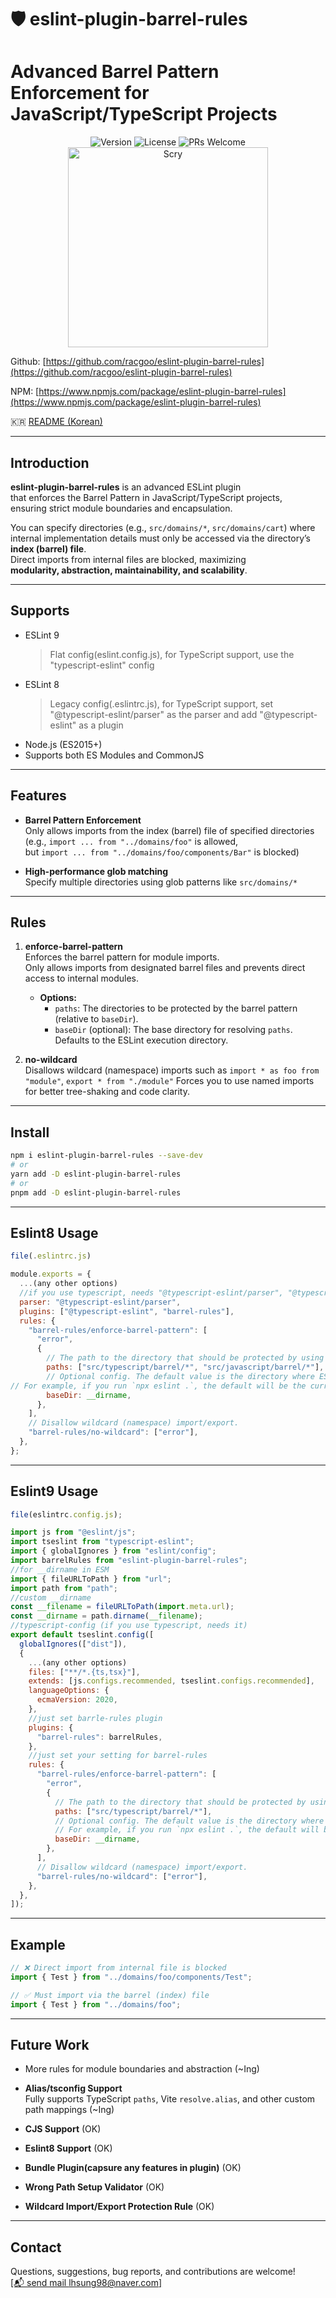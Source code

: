 # 🛡️ eslint-plugin-barrel-rules

# **Advanced Barrel Pattern Enforcement for JavaScript/TypeScript Projects**

<div align="center">
  <img src="https://img.shields.io/badge/version-1.1.1-blue.svg" alt="Version"/>
  <img src="https://img.shields.io/badge/License-MIT-yellow.svg" alt="License"/>
  <img src="https://img.shields.io/badge/PRs-welcome-brightgreen.svg" alt="PRs Welcome"/>
</div>

<div align="center">
  <img width="320" alt="Scry" src="https://github.com/user-attachments/assets/dc11d2d4-3896-4def-bf5f-e778086a3de8" />
</div>

Github: [https://github.com/racgoo/eslint-plugin-barrel-rules](https://github.com/racgoo/eslint-plugin-barrel-rules)

NPM: [https://www.npmjs.com/package/eslint-plugin-barrel-rules](https://www.npmjs.com/package/eslint-plugin-barrel-rules)

🇰🇷 [README (Korean)](./README.ko.md)

---

## Introduction

**eslint-plugin-barrel-rules** is an advanced ESLint plugin  
that enforces the Barrel Pattern in JavaScript/TypeScript projects,  
ensuring strict module boundaries and encapsulation.

You can specify directories (e.g., `src/domains/*`, `src/domains/cart`) where  
internal implementation details must only be accessed via the directory’s **index (barrel) file**.  
Direct imports from internal files are blocked, maximizing  
**modularity, abstraction, maintainability, and scalability**.

---

## Supports

- ESLint 9
  > Flat config(eslint.config.js), for TypeScript support, use the "typescript-eslint" config
- ESLint 8
  > Legacy config(.eslintrc.js), for TypeScript support, set "@typescript-eslint/parser" as the parser and add "@typescript-eslint" as a plugin
- Node.js (ES2015+)
- Supports both ES Modules and CommonJS

---

## Features

- **Barrel Pattern Enforcement**  
  Only allows imports from the index (barrel) file of specified directories  
  (e.g., `import ... from "../domains/foo"` is allowed,  
  but `import ... from "../domains/foo/components/Bar"` is blocked)

- **High-performance glob matching**  
  Specify multiple directories using glob patterns like `src/domains/*`

---

## Rules

1. **enforce-barrel-pattern**  
   Enforces the barrel pattern for module imports.  
   Only allows imports from designated barrel files and prevents direct access to internal modules.

   - **Options:**
     - `paths`: The directories to be protected by the barrel pattern (relative to `baseDir`).
     - `baseDir` (optional): The base directory for resolving `paths`. Defaults to the ESLint execution directory.

2. **no-wildcard**  
   Disallows wildcard (namespace) imports such as `import * as foo from "module"`, `export * from "./module"`
   Forces you to use named imports for better tree-shaking and code clarity.

---

## Install

```bash
npm i eslint-plugin-barrel-rules --save-dev
# or
yarn add -D eslint-plugin-barrel-rules
# or
pnpm add -D eslint-plugin-barrel-rules
```

---

## Eslint8 Usage

```js
file(.eslintrc.js)

module.exports = {
  ...(any other options)
  //if you use typescript, needs "@typescript-eslint/parser", "@typescript-eslint" install and setup plz..
  parser: "@typescript-eslint/parser",
  plugins: ["@typescript-eslint", "barrel-rules"],
  rules: {
    "barrel-rules/enforce-barrel-pattern": [
      "error",
      {
        // The path to the directory that should be protected by using a barrel file. This path is relative to baseDir.
        paths: ["src/typescript/barrel/*", "src/javascript/barrel/*"],
        // Optional config. The default value is the directory where ESLint is executed.
// For example, if you run `npx eslint .`, the default will be the current working directory at the time of execution.
        baseDir: __dirname,
      },
    ],
    // Disallow wildcard (namespace) import/export.
    "barrel-rules/no-wildcard": ["error"],
  },
};
```

---

## Eslint9 Usage

```js
file(eslintrc.config.js);

import js from "@eslint/js";
import tseslint from "typescript-eslint";
import { globalIgnores } from "eslint/config";
import barrelRules from "eslint-plugin-barrel-rules";
//for __dirname in ESM
import { fileURLToPath } from "url";
import path from "path";
//custom __dirname
const __filename = fileURLToPath(import.meta.url);
const __dirname = path.dirname(__filename);
//typescript-config (if you use typescript, needs it)
export default tseslint.config([
  globalIgnores(["dist"]),
  {
    ...(any other options)
    files: ["**/*.{ts,tsx}"],
    extends: [js.configs.recommended, tseslint.configs.recommended],
    languageOptions: {
      ecmaVersion: 2020,
    },
    //just set barrle-rules plugin
    plugins: {
      "barrel-rules": barrelRules,
    },
    //just set your setting for barrel-rules
    rules: {
      "barrel-rules/enforce-barrel-pattern": [
        "error",
        {
          // The path to the directory that should be protected by using a barrel file. This path is relative to baseDir.
          paths: ["src/typescript/barrel/*"],
          // Optional config. The default value is the directory where ESLint is executed.
          // For example, if you run `npx eslint .`, the default will be the current working directory at the time of execution.
          baseDir: __dirname,
        },
      ],
      // Disallow wildcard (namespace) import/export.
      "barrel-rules/no-wildcard": ["error"],
    },
  },
]);
```

---

## Example

```ts
// ❌ Direct import from internal file is blocked
import { Test } from "../domains/foo/components/Test";

// ✅ Must import via the barrel (index) file
import { Test } from "../domains/foo";
```

---

## Future Work

- More rules for module boundaries and abstraction (~Ing)

- **Alias/tsconfig Support**  
  Fully supports TypeScript `paths`, Vite `resolve.alias`, and other custom path mappings (~Ing)

- **CJS Support** (OK)
- **Eslint8 Support** (OK)
- **Bundle Plugin(capsure any features in plugin)**
  (OK)
- **Wrong Path Setup Validator** (OK)
- **Wildcard Import/Export Protection Rule** (OK)

---

## Contact

Questions, suggestions, bug reports, and contributions are welcome!  
[[📬 send mail lhsung98@naver.com]](mailto:lhsung98@naver.com)
